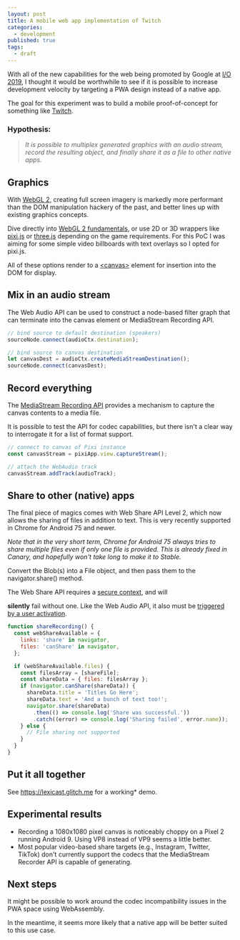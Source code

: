 ```yaml
---
layout: post
title: A mobile web app implementation of Twitch
categories:
  - development
published: true
tags:
  - draft
---
```


With all of the new capabilities for the web being promoted by Google at [I/O 2019](https://youtu.be/GSiUzuB-PoI), I thought it would be worthwhile to see if it is possible to increase development velocity by targeting a PWA design instead of a native app.

The goal for this experiment was to build a mobile proof-of-concept for something like [Twitch](https://www.twitch.tv/).

### Hypothesis:

> *It is possible to multiplex generated graphics with an audio stream, record the resulting object, and finally share it as a file to other native apps.*

## Graphics

With [WebGL 2](https://www.khronos.org/registry/webgl/specs/latest/2.0/), creating full screen imagery is markedly more performant than the DOM manipulation hackery of the past, and better lines up with existing graphics concepts.

Dive directly into [WebGL 2 fundamentals](https://webgl2fundamentals.org/), or use 2D or 3D wrappers like [pixi.js](https://pixijs.io/) or [three.js](https://threejs.org/) depending on the game requirements. For this PoC I was aiming for some simple video billboards with text overlays so I opted for pixi.js.

All of these options render to a [\<canvas\>](https://developer.mozilla.org/en-US/docs/Web/API/Canvas_API) element for insertion into the DOM for display.

## Mix in an audio stream

The Web Audio API can be used to construct a node-based filter graph that can terminate into the canvas element or MediaStream Recording API.

```javascript
// bind source to default destination (speakers)
sourceNode.connect(audioCtx.destination);

// bind source to canvas destination
let canvasDest = audioCtx.createMediaStreamDestination();
sourceNode.connect(canvasDest);
```

## Record everything

The [MediaStream Recording API](https://developer.mozilla.org/en-US/docs/Web/API/MediaStream_Recording_API) provides a mechanism to capture the canvas contents to a media file.

It is possible to test the API for codec capabilities, but there isn't a clear way to interrogate it for a list of format support.

```javascript
// connect to canvas of Pixi instance
const canvasStream = pixiApp.view.captureStream();

// attach the WebAudio track
canvasStream.addTrack(audioTrack);
```

## Share to other (native) apps

The final piece of magics comes with Web Share API Level 2, which now allows the sharing of files in addition to text. This is very recently supported in Chrome for Android 75 and newer.

*Note that in the very short term, Chrome for Android 75 always tries to share multiple files even if only one file is provided. This is already fixed in Canary, and hopefully won't take long to make it to Stable.*

Convert the Blob(s) into a File object, and then pass them to the navigator.share() method.

The Web Share API requires a [secure context](https://heycam.github.io/webidl/#dfn-available-only-in-secure-contexts), and will 

**silently** fail without one. Like the Web Audio API, it also must be [triggered by a user activation](https://html.spec.whatwg.org/multipage/interaction.html#activation).

```javascript
function shareRecording() {
  const webShareAvailable = {
    links: 'share' in navigator,
    files: 'canShare' in navigator,
  };

  if (webShareAvailable.files) {
    const filesArray = [shareFile];
    const shareData = { files: filesArray };
    if (navigator.canShare(shareData)) {
      shareData.title = 'Titles Go Here';
      shareData.text = 'And a bunch of text too!';
      navigator.share(shareData)
        .then(() => console.log('Share was successful.'))
        .catch((error) => console.log('Sharing failed', error.name));
    } else {
      // File sharing not supported
    }
  }
}
```

## Put it all together

See https://lexicast.glitch.me for a working* demo.

## Experimental results

* Recording a 1080x1080 pixel canvas is noticeably choppy on a Pixel 2 running Android 9. Using VP8 instead of VP9 seems a little better.
* Most popular video-based share targets (e.g., Instagram, Twitter, TikTok) don't currently support the codecs that the MediaStream Recorder API is capable of generating.

## Next steps

It might be possible to work around the codec incompatibility issues in the PWA space using WebAssembly.

In the meantime, it seems more likely that a native app will be better suited to this use case.
